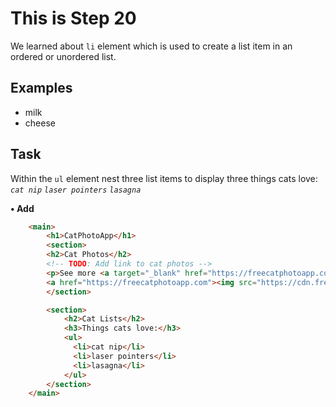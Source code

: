 # This is Step 20

We learned about `li` element which is used to create a list item in an ordered or unordered list.


## Examples

<ul>
  <li>milk</li>
  <li>cheese</li>
</ul>

## Task

Within the `ul` element nest three list items to display three things cats love:
*`cat nip`* *`laser pointers`* *`lasagna`*

**• Add**

```HTML
    <main>
        <h1>CatPhotoApp</h1>
        <section>
        <h2>Cat Photos</h2>
        <!-- TODO: Add link to cat photos -->
        <p>See more <a target="_blank" href="https://freecatphotoapp.com">cat photos</a> in our gallery.</p>
        <a href="https://freecatphotoapp.com"><img src="https://cdn.freecodecamp.org/curriculum/cat-photo-app/relaxing-cat.jpg" alt="A cute orange cat lying on its back."></a>
        </section>

        <section>
            <h2>Cat Lists</h2>
            <h3>Things cats love:</h3>
            <ul>
              <li>cat nip</li>
              <li>laser pointers</li>
              <li>lasagna</li>
            </ul>
        </section>
    </main>
```
